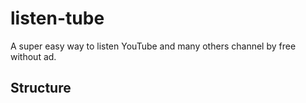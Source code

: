 # listen-tube

A super easy way to listen YouTube and many others channel by free without ad.

## Structure

